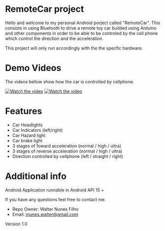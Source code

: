 # **RemoteCar project** #

Hello and welcome to my personal Android porject called "RemoteCar". This consists in using Bluetooth to drive a remote toy car builded using Arduino and other components in order to be able to be controled by the cell phone which control the direction and the acceleration.

This project will only run accordingly with the the specfic hardware.

# **Demo Videos** #

The videos bellow show how the car is controlled by cellphone.


 [![Watch the video](https://img.youtube.com/vi/9PH9sLN4d6I/0.jpg)](https://www.youtube.com/watch?v=9PH9sLN4d6I)
 [![Watch the video](https://img.youtube.com/vi/MEZzTuetgtQ/0.jpg)](https://www.youtube.com/watch?v=MEZzTuetgtQ)

# **Features** #
- Car Headlights
- Car Indicators (left/right)
- Car Hazard light
- Car brake light
- 3 stages of foward acceleration (normal / high / ultra)
- 3 stages of reverse acceleration (normal / high / ultra)
- Direction controlled by cellphone (left / straight / right)

# **Additional info** #

Android Application runnable in Android API 15 +

If you have any questions feel free to contact me.

* Repo Owner: Walter Nunes Filho
* Email: jnunes.walter@gmail.com
 
Version 1.0 
